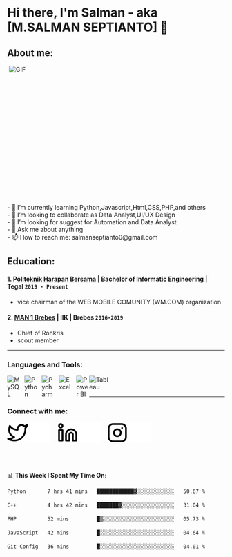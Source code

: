 # Hi there, I'm Salman - aka [M.SALMAN SEPTIANTO] 👋
## About me:
<img align="right" alt="GIF" src="https://github.com/abhisheknaiidu/abhisheknaiidu/blob/master/code.gif?raw=true" width="500" height="320" />
- 🌱 I’m currently learning Python,Javascript,Html,CSS,PHP,and others
<br />
- 👯 I’m looking to collaborate as Data Analyst,UI/UX Design
<br />
- 🤔 I’m looking for suggest for Automation and Data Analyst
<br />
- 💬 Ask me about anything
<br />
- 📫 How to reach me: salmanseptianto0@gmail.com

## Education:

#### 1. [Politeknik Harapan Bersama](https://poltekharber.ac.id/) | Bachelor of Informatic Engineering | Tegal `2019 - Present`
   - vice chairman of the WEB MOBILE COMUNITY (WM.COM) organization
 #### 2. [MAN 1 Brebes](https://man1brebes.sch.id/) | IIK | Brebes `2016-2019`
   - Chief of Rohkris
   - scout member

---

### Languages and Tools:

[<img align="left" alt="MySQL" width="30px" src="https://cdn.jsdelivr.net/gh/devicons/devicon/icons/mysql/mysql-original.svg" style="padding-right:10px;" />][webdev]
[<img align="left" alt="Python" width="30px" src="https://upload.wikimedia.org/wikipedia/commons/thumb/c/c3/Python-logo-notext.svg/110px-Python-logo-notext.svg.png?20100317150552" style="padding-right:10px;" />][webdev]
[<img align="left" alt="Pycharm" width="30px" src="https://upload.wikimedia.org/wikipedia/commons/thumb/1/1d/PyCharm_Icon.svg/220px-PyCharm_Icon.svg.png" style="padding-right:10px;" />][webdev]
[<img align="left" alt="Excel" width="30px" src="https://is2-ssl.mzstatic.com/image/thumb/Purple126/v4/a8/fd/5a/a8fd5a84-c6f1-355f-3b9f-6e86598efaa3/XCEL.png/1200x630bb.png" style="padding-right:10px;" />][webdev]
[<img align="left" alt="Power BI" width="30px" src="https://powerbi.microsoft.com/pictures/application-logos/svg/powerbi.svg" style="padding-right:0px;" />][webdev]
[<img align="left" alt="Tableau" width="50px" src="https://logos-world.net/wp-content/uploads/2021/10/Tableau-Symbol.png" style="padding-right:10px;" />][webdev]

<br />
<br />

---
### Connect with me:

[![website](./img/twitter-light.svg)](https://twitter.com/salmanseptianto#gh-light-mode-only)
[![website](./img/twitter-dark.svg)](https://twitter.com/salmanseptianto#gh-dark-mode-only)
&nbsp;&nbsp;
[![website](./img/linkedin-light.svg)](https://www.linkedin.com/in/m-salman-septianto-684899224/#gh-light-mode-only)
[![website](./img/linkedin-dark.svg)](https://www.linkedin.com/in/m-salman-septianto-684899224/#gh-dark-mode-only)
&nbsp;&nbsp;
[![website](./img/instagram-light.svg)](https://instagram.com/salmanseptianto32#gh-light-mode-only)
[![website](./img/instagram-dark.svg)](https://instagram.com/salmanseptianto32#gh-dark-mode-only)

<br />
<br />


📊 **This Week I Spent My Time On:**
<!--START_SECTION:waka-->
```text
Python       7 hrs 41 mins   ████████████▓░░░░░░░░░░░░   50.67 % 

C++          4 hrs 42 mins   ███████▓░░░░░░░░░░░░░░░░░   31.04 % 

PHP          52 mins         █▒░░░░░░░░░░░░░░░░░░░░░░░   05.73 % 

JavaScript   42 mins         █░░░░░░░░░░░░░░░░░░░░░░░░   04.64 % 

Git Config   36 mins         █░░░░░░░░░░░░░░░░░░░░░░░░   04.01 % 
```
<!--END_SECTION:waka-->
[webdev]: https://github.com/aderastafara32/aderastafara32
